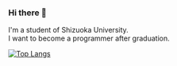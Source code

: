 ### Hi there 👋
I'm a student of Shizuoka University.  
I want to become a programmer after graduation.

[![Top Langs](https://github-readme-stats.vercel.app/api/top-langs/?username=Takkar-915&theme=vue-dark&show_icons=true&layout=compact)](https://github.com//github-readme-stats)
<!--
**Takkar-915/Takkar-915** is a ✨ _special_ ✨ repository because its `README.md` (this file) appears on your GitHub profile.

Here are some ideas to get you started:

- 🔭 I’m currently working on ...
- 🌱 I’m currently learning ...
- 👯 I’m looking to collaborate on ...
- 🤔 I’m looking for help with ...
- 💬 Ask me about ...
- 📫 How to reach me: ...
- 😄 Pronouns: ...
- ⚡ Fun fact: ...
-->
